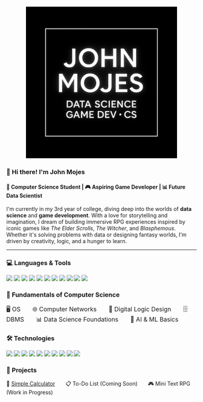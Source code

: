 <p align="center">
  <img src="https://raw.githubusercontent.com/stardust217/stardust217/main/generate%20a%20rectangle.png" width="400"/>
</p>


### 👋 Hi there! I'm **John Mojes**  
#### 🧠 Computer Science Student | 🎮 Aspiring Game Developer | 📊 Future Data Scientist

I'm currently in my 3rd year of college, diving deep into the worlds of **data science** and **game development**. With a love for storytelling and imagination, I dream of building immersive RPG experiences inspired by iconic games like *The Elder Scrolls*, *The Witcher*, and *Blasphemous*. Whether it's solving problems with data or designing fantasy worlds, I'm driven by creativity, logic, and a hunger to learn.

---

<h3 align="left">💻 Languages & Tools</h3>

<p align="left">
  <img src="https://img.shields.io/badge/-Java-000?&logo=Java&logoColor=007396" height="30"/>
  <img src="https://img.shields.io/badge/-Python-000?&logo=Python" height="30"/>
  <img src="https://img.shields.io/badge/-JavaScript-000?&logo=JavaScript" height="30"/>
  <img src="https://img.shields.io/badge/-C-000?&logo=C" height="30"/>
  <img src="https://img.shields.io/badge/-C%23-000?&logo=C-sharp" height="30"/>
  <img src="https://img.shields.io/badge/-HTML5-000?&logo=HTML5" height="30"/>
  <img src="https://img.shields.io/badge/-CSS3-000?&logo=CSS3&logoColor=1572B6" height="30"/>
  <img src="https://img.shields.io/badge/-PHP-000?&logo=PHP" height="30"/>
  <img src="https://img.shields.io/badge/-SQL-000?&logo=MySQL" height="30"/>
  <img src="https://img.shields.io/badge/-Git-000?&logo=Git" height="30"/>
  <img src="https://img.shields.io/badge/-DSA-000?&logo=leetcode&logoColor=white" height="30"/>
</p>


<h3 align="left">🧠 Fundamentals of Computer Science</h3>

<p align="left" style="font-size:16px;">
  🖥 OS  🌐 Computer Networks  🔌 Digital Logic Design  🗄 DBMS  📊 Data Science Foundations  🤖 AI & ML Basics
</p>

<h3 align="left">🛠 Technologies</h3>

<p align="left">
  <img src="https://img.shields.io/badge/-AWS-000?&logo=Amazon-AWS&logoColor=F90" height="30"/>
  <img src="https://img.shields.io/badge/-Docker-000?&logo=Docker" height="30"/>
  <img src="https://img.shields.io/badge/-Kubernetes-000?&logo=Kubernetes" height="30"/>
  <img src="https://img.shields.io/badge/-Linux-000?&logo=Linux" height="30"/>
  <img src="https://img.shields.io/badge/-Node.js-000?&logo=node.js" height="30"/>
  <img src="https://img.shields.io/badge/-PyTorch-000?&logo=PyTorch" height="30"/>
  <img src="https://img.shields.io/badge/-React-000?&logo=React" height="30"/>
  <img src="https://img.shields.io/badge/-Redis-000?&logo=Redis" height="30"/>
  <img src="https://img.shields.io/badge/-Spring-000?&logo=Spring" height="30"/>
  <img src="https://img.shields.io/badge/-TensorFlow-000?&logo=TensorFlow" height="30"/>
</p>


<h3 align="left">📂 Projects</h3>

<p align="left">
  🧮 <a href="https://github.com/yourusername/simple-calculator">Simple Calculator</a>  📋 To-Do List (Coming Soon)  🎮 Mini Text RPG (Work in Progress)
</p>
